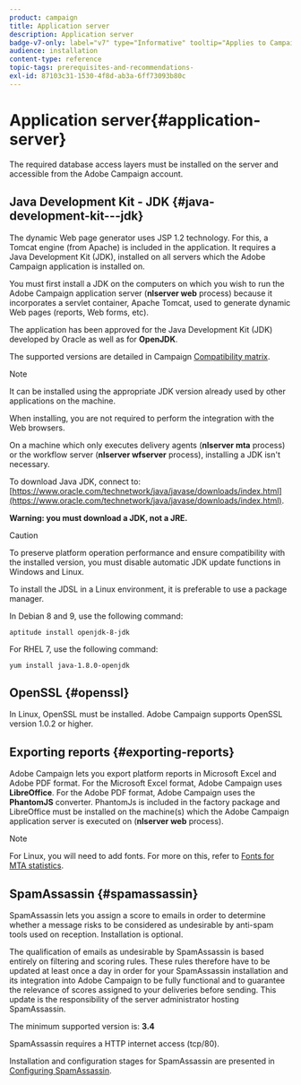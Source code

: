 ```yaml
---
product: campaign
title: Application server
description: Application server
badge-v7-only: label="v7" type="Informative" tooltip="Applies to Campaign Classic v7 only"
audience: installation
content-type: reference
topic-tags: prerequisites-and-recommendations-
exl-id: 87103c31-1530-4f8d-ab3a-6ff73093b80c
---
```

# Application server{#application-server}



The required database access layers must be installed on the server and accessible from the Adobe Campaign account.

## Java Development Kit - JDK {#java-development-kit---jdk}

The dynamic Web page generator uses JSP 1.2 technology. For this, a Tomcat engine (from Apache) is included in the application. It requires a Java Development Kit (JDK), installed on all servers which the Adobe Campaign application is installed on.

You must first install a JDK on the computers on which you wish to run the Adobe Campaign application server (**nlserver web** process) because it incorporates a servlet container, Apache Tomcat, used to generate dynamic Web pages (reports, Web forms, etc).

The application has been approved for the Java Development Kit (JDK) developed by Oracle as well as for **OpenJDK**.

The supported versions are detailed in Campaign [Compatibility matrix](../../rn/using/compatibility-matrix.md).

>[!NOTE]
>
>It can be installed using the appropriate JDK version already used by other applications on the machine.
>  
>When installing, you are not required to perform the integration with the Web browsers.  
>
>On a machine which only executes delivery agents (**nlserver mta** process) or the workflow server (**nlserver wfserver** process), installing a JDK isn't necessary.

To download Java JDK, connect to: [https://www.oracle.com/technetwork/java/javase/downloads/index.html](https://www.oracle.com/technetwork/java/javase/downloads/index.html). 

**Warning: you must download a JDK, not a JRE.**

>[!CAUTION]
>
>To preserve platform operation performance and ensure compatibility with the installed version, you must disable automatic JDK update functions in Windows and Linux.

To install the JDSL in a Linux environment, it is preferable to use a package manager.

In Debian 8 and 9, use the following command:

```
aptitude install openjdk-8-jdk
```

For RHEL 7, use the following command:

```
yum install java-1.8.0-openjdk
```

## OpenSSL {#openssl}

In Linux, OpenSSL must be installed. Adobe Campaign supports OpenSSL version 1.0.2 or higher.

## Exporting reports {#exporting-reports}

Adobe Campaign lets you export platform reports in Microsoft Excel and Adobe PDF format. For the Microsoft Excel format, Adobe Campaign uses **LibreOffice**. For the Adobe PDF format, Adobe Campaign uses the **PhantomJS** converter. PhantomJs is included in the factory package and LibreOffice must be installed on the machine(s) which the Adobe Campaign application server is executed on (**nlserver web** process).

>[!NOTE]
>
>For Linux, you will need to add fonts. For more on this, refer to [Fonts for MTA statistics](../../installation/using/prerequisites-of-campaign-installation-in-linux.md#fonts-for-mta-statistics).

## SpamAssassin {#spamassassin}

SpamAssassin lets you assign a score to emails in order to determine whether a message risks to be considered as undesirable by anti-spam tools used on reception. Installation is optional.

The qualification of emails as undesirable by SpamAssassin is based entirely on filtering and scoring rules. These rules therefore have to be updated at least once a day in order for your SpamAssassin installation and its integration into Adobe Campaign to be fully functional and to guarantee the relevance of scores assigned to your deliveries before sending. This update is the responsibility of the server administrator hosting SpamAssassin.

The minimum supported version is: **3.4**

SpamAssassin requires a HTTP internet access (tcp/80).

Installation and configuration stages for SpamAssassin are presented in [Configuring SpamAssassin](../../installation/using/configuring-spamassassin.md).
